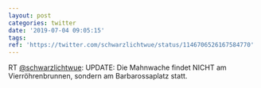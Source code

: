 ```yaml
---
layout: post
categories: twitter
date: '2019-07-04 09:05:15'
tags: 
ref: 'https://twitter.com/schwarzlichtwue/status/1146706526167584770'
---
```

RT [@schwarzlichtwue](https://twitter.com/schwarzlichtwue): UPDATE: Die Mahnwache findet NICHT am Vierröhrenbrunnen, sondern am Barbarossaplatz statt.